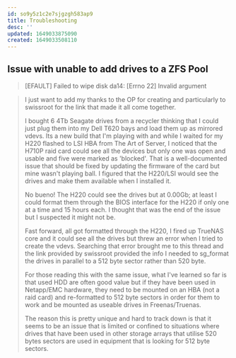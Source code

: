 ```yaml
---
id: so9y5z1c2e7sjgzgh583ap9
title: Troubleshooting
desc: ''
updated: 1649033875090
created: 1649033508110
---
```


## Issue with unable to add drives to a ZFS Pool 

> [EFAULT] Failed to wipe disk da14: [Errno 22] Invalid argument

> I just want to add my thanks to the OP for creating and particularly to swissroot for the link that made it all come together.
>
> I bought 6 4Tb Seagate drives from a recycler thinking that I could just plug them into my Dell T620 bays and load them up as mirrored vdevs. Its a new build that I'm playing with and while I waited for my H220 flashed to LSI HBA from The Art of Server, I noticed that the H710P raid card could see all the devices but only one was open and usable and five were marked as 'blocked'. That is a well-documented issue that should be fixed by updating the firmware of the card but mine wasn't playing ball. I figured that the H220/LSI would see the drives and make them available when I installed it.
>
> No bueno! The H220 could see the drives but at 0.00Gb; at least I could format them through the BIOS interface for the H220 if only one at a time and 15 hours each. I thought that was the end of the issue but I suspected it might not be.
>
> Fast forward, all got formatted through the H220, I fired up TrueNAS core and it could see all the drives but threw an error when I tried to create the vdevs. Searching that error brought me to this thread and the link provided by swissroot provided the info I needed to sg_format the drives in parallel to a 512 byte sector rather than 520 byte.
>
> For those reading this with the same issue, what I've learned so far is that used HDD are often good value but if they have been used in Netapp/EMC hardware, they need to be mounted on an HBA (not a raid card) and re-formatted to 512 byte sectors in order for them to work and be mounted as useable drives in Freenas/Truenas.
>
> The reason this is pretty unique and hard to track down is that it seems to be an issue that is limited or confined to situations where drives that have been used in other storage arrays that utilise 520 bytes sectors are used in equipment that is looking for 512 byte sectors.
